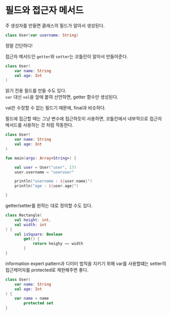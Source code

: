 # 필드와 접근자 메서드

주 생성자를 만들면 클래스의 필드가 알아서 생성된다.

```kotlin
class User(var username: String)
```

정말 간단하다!

접근자 메서드인 `getter`와 `setter`는 코틀린이 알아서 만들어준다.

```kotlin
class User(
    var name: String
    val age: Int
)
```

읽기 전용 필드를 만들 수도 있다. <br>
`var` 대신 `val`을 앞에 붙여 선언하면, getter 함수만 생성된다.

val은 수정할 수 없는 필드기 때문에, final과 비슷하다.

필드에 접근할 때는 그냥 변수에 접근하듯이 사용하면, 코틀린에서 내부적으로 접근자 메서드를 사용하는 것 처럼 작동한다.

```kotlin
class User(
    var name: String
    val age: Int
)

fun main(args: Array<String>) {

    val user = User("user", 17)
    user.username = "useruser"

    println("username : ${user.name}")
    println("age : ${user.age}")

}
```

getter/setter를 원하는 대로 정의할 수도 있다.

```kotlin
class Rectangle(
    val height: int, 
    val width: int
) {
    val isSquare: Boolean
        get() {
            return heighy == width
        }
}
```

information expert pattern과 디미터 법칙을 지키기 위해 var를 사용할떄는 setter의 접근제어자를 protected로 제한해주면 좋다.

```kotlin
class User(
    var name: String
    val age: Int
) {
    var name = name
        protected set
}
```